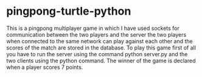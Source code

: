 # pingpong-turtle-python

This is a pingpong multiplayer game in which I have used sockets for communication between the two players and the server the two players when connected to the same network can play against each other and the scores of the match are stored in the database.
To play this game first of all you have to run the server using the command python server.py and the two clients using the python command. The winner of the game is declared when a player scores 7 points. 
